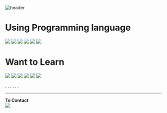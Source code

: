 ![header](https://capsule-render.vercel.app/api?type=waving&color=DEE2FF&height=300&text=Yuso&fontSize=100&fontAlign=70&fontColor=FFFFFF&desc=Studying%20Student&descAlign=70)

# Using Programming language
<img src="https://img.shields.io/badge/C-5E5E5E?style=flat-square&logo=C&logoColor=A8B9CC"/>  <img src="https://img.shields.io/badge/Java-5E5E5E?style=flat-square&logo=Java&logocolor=007396"/>  <img src="https://img.shields.io/badge/Kotlin-5E5E5E?style=flat-square&logo=Kotlin&logocolor=7F52FF"/>  <img src="https://img.shields.io/badge/Python-5E5E5E?style=flat-square&logo=Python&logocolor=3776AB"/>  <img src="https://img.shields.io/badge/Docker-5E5E5E?style=flat-square&logo=Docker&logocolor=2496ED"/>  <img src="https://img.shields.io/badge/JavaScript-5E5E5E?style=flat-square&logo=JavaScript&logocolor=F7DF1E"/>

# Want to Learn  
<img src="https://img.shields.io/badge/C++-5E5E5E?style=flat-square&logo=C++&logoColor=00599C"/>  <img src="https://img.shields.io/badge/HTML5-5E5E5E?style=flat-square&logo=HTML5&logocolor=E34F26"/>  <img src="https://img.shields.io/badge/CSS3-5E5E5E?style=flat-square&logo=CSS3&logocolor=1572B6"/> <img src="https://img.shields.io/badge/MySQL-5E5E5E?style=flat-square&logo=MySQL&logocolor=4479A1"/> <img src="https://img.shields.io/badge/Swift-5E5E5E?style=flat-square&logo=Swift&logocolor=F05138"/>  <img src="https://img.shields.io/badge/Go-5E5E5E?style=flat-square&logo=Go&logocolor=00ADD8"/>

.
.
.
.
.
.

---
**To Contact**  
<a href=https://www.instagram.com/yu.so._/><img src="https://img.shields.io/badge/Insta-FFFFFF?style=flat-square&logo=Instagram&logoColor=E4405F"/></a>
